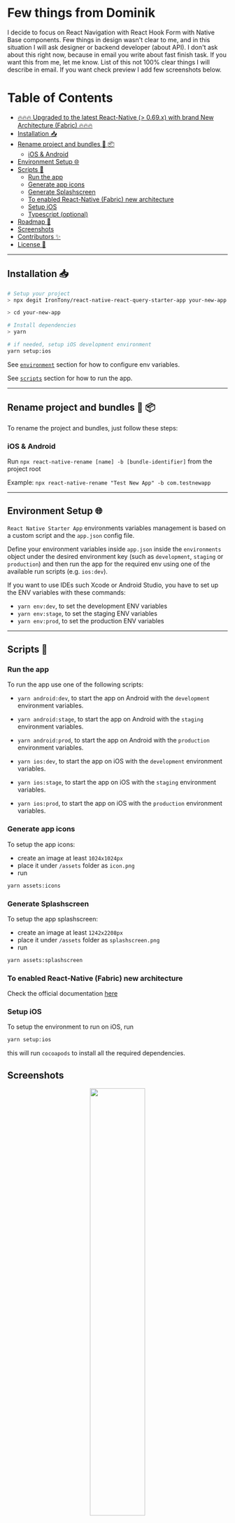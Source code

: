 # Few things from Dominik

I decide to focus on React Navigation with React Hook Form with Native Base components.
Few things in design wasn't clear to me, and in this situation I will ask designer or backend developer (about API).
I don't ask about this right now, because in email you write about fast finish task. If you want this from me, let me know.
List of this not 100% clear things I will describe in email.
If you want check preview I add few screenshots below.
# Table of Contents <!-- omit in toc -->

- [🔥🔥🔥 Upgraded to the latest React-Native (> 0.69.x) with brand New Architecture (Fabric) 🔥🔥🔥](#-upgraded-to-the-latest-react-native--069x-with-brand-new-architecture-fabric-)
- [Installation :inbox_tray:](#installation-inbox_tray)
- [Rename project and bundles :memo: :package:](#rename-project-and-bundles-memo-package)
  - [iOS & Android](#ios--android)
- [Environment Setup :globe_with_meridians:](#environment-setup-globe_with_meridians)
- [Scripts :wrench:](#scripts-wrench)
  - [Run the app](#run-the-app)
  - [Generate app icons](#generate-app-icons)
  - [Generate Splashscreen](#generate-splashscreen)
  - [To enabled React-Native (Fabric) new architecture](#to-enabled-react-native-fabric-new-architecture)
  - [Setup iOS](#setup-ios)
  - [Typescript (optional)](#typescript-optional)
- [Roadmap :running:](#roadmap-running)
- [Screenshots](#screenshots)
- [Contributors :sparkles:](#contributors-sparkles)
- [License :scroll:](#license-scroll)

---

## Installation :inbox_tray:

```bash
# Setup your project
> npx degit IronTony/react-native-react-query-starter-app your-new-app

> cd your-new-app

# Install dependencies
> yarn

# if needed, setup iOS development environment
yarn setup:ios
```

See [`environment`](#environment-setup-:globe_with_meridians:) section for how to configure env variables.

See [`scripts`](#scripts-:wrench:) section for how to run the app.

---

## Rename project and bundles :memo: :package:

To rename the project and bundles, just follow these steps:

### iOS & Android

Run `npx react-native-rename [name] -b [bundle-identifier]` from the project root

Example:
`npx react-native-rename "Test New App" -b com.testnewapp`

---

## Environment Setup :globe_with_meridians:

`React Native Starter App` environments variables management is based on a custom script and the `app.json` config file.

Define your environment variables inside `app.json` inside the `environments` object under the desired
environment key (such as `development`, `staging` or `production`) and then run the app for the required env
using one of the available run scripts (e.g. `ios:dev`).

If you want to use IDEs such Xcode or Android Studio, you have to set up the ENV variables with these commands:

- `yarn env:dev`, to set the development ENV variables
- `yarn env:stage`, to set the staging ENV variables
- `yarn env:prod`, to set the production ENV variables

---

## Scripts :wrench:

### Run the app

To run the app use one of the following scripts:

- `yarn android:dev`, to start the app on Android with the `development` environment variables.
- `yarn android:stage`, to start the app on Android with the `staging` environment variables.
- `yarn android:prod`, to start the app on Android with the `production` environment variables.

- `yarn ios:dev`, to start the app on iOS with the `development` environment variables.
- `yarn ios:stage`, to start the app on iOS with the `staging` environment variables.
- `yarn ios:prod`, to start the app on iOS with the `production` environment variables.

### Generate app icons

To setup the app icons:

- create an image at least `1024x1024px`
- place it under `/assets` folder as `icon.png`
- run

```sh
yarn assets:icons
```

### Generate Splashscreen

To setup the app splashscreen:

- create an image at least `1242x2208px`
- place it under `/assets` folder as `splashscreen.png`
- run

```sh
yarn assets:splashscreen
```

### To enabled React-Native (Fabric) new architecture

Check the official documentation [here](https://reactnative.dev/docs/new-architecture-intro)

### Setup iOS

To setup the environment to run on iOS, run

```sh
yarn setup:ios
```

this will run `cocoapods` to install all the required dependencies.






## Screenshots

<div align="center">
    <img src="./screenshots/screenshot1.jpg" width="50%" />
</div>

<div align="center">
    <img src="./screenshots/screenshot2.jpg" width="50%" /> 
</div>

<div align="center">
    <img src="./screenshots/screenshot3.jpg" width="50%" />
</div>

<div align="center">
    <img src="./screenshots/screenshot4.jpg" width="50%" />
</div>
---

## Contributors :sparkles:

Thanks goes to these wonderful people ([emoji key](https://allcontributors.org/docs/en/emoji-key)):

<!-- ALL-CONTRIBUTORS-LIST:START - Do not remove or modify this section -->
<!-- prettier-ignore-start -->
<!-- markdownlint-disable -->
<table>
  <tr>
    <td align="center"><a href="https://github.com/IronTony"><img src="https://avatars3.githubusercontent.com/u/3645225?v=4" width="100px;" alt=""/><br /><sub><b>IronTony</b></sub></a><br /><a href="#ideas-IronTony" title="Ideas, Planning, & Feedback">🤔</a> <a href="https://github.com/IronTony/react-native-react-query-starter-app/commits?author=IronTony" title="Code">💻</a> <a href="https://github.com/IronTony/react-native-react-query-starter-app/commits?author=IronTony" title="Documentation">📖</a> <a href="https://github.com/IronTony/react-native-react-query-starter-app/issues?q=author%3AIronTony" title="Bug reports">🐛</a> <a href="#maintenance-IronTony" title="Maintenance">🚧</a> <a href="#platform-IronTony" title="Packaging/porting to new platform">📦</a> <a href="#question-IronTony" title="Answering Questions">💬</a> <a href="https://github.com/IronTony/react-native-react-query-starter-app/pulls?q=is%3Apr+reviewed-by%3AIronTony" title="Reviewed Pull Requests">👀</a> <a href="https://github.com/IronTony/react-native-react-query-starter-app/commits?author=IronTony" title="Tests">⚠️</a> <a href="#example-IronTony" title="Examples">💡</a></td>
    <td align="center"><a href="http://panz3r.dev"><img src="https://avatars3.githubusercontent.com/u/1754457?v=4" width="100px;" alt=""/><br /><sub><b>Mattia Panzeri</b></sub></a><br /><a href="#ideas-panz3r" title="Ideas, Planning, & Feedback">🤔</a></td>
  </tr>
</table>

<!-- markdownlint-enable -->
<!-- prettier-ignore-end -->

<!-- ALL-CONTRIBUTORS-LIST:END -->

This project follows the [all-contributors](https://github.com/all-contributors/all-contributors) specification. Contributions of any kind welcome!

---

## License :scroll:

Licensed under [Mozilla Public License Version 2.0](LICENSE)